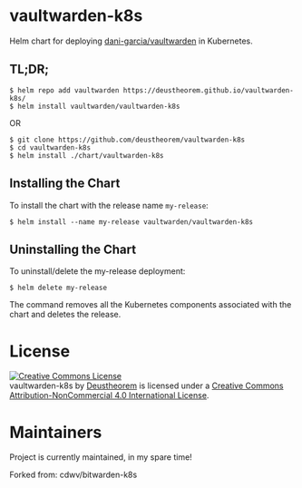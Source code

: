 # vaultwarden-k8s
Helm chart for deploying [dani-garcia/vaultwarden](https://github.com/dani-garcia/vaultwarden) in Kubernetes.

## TL;DR;

```console
$ helm repo add vaultwarden https://deustheorem.github.io/vaultwarden-k8s/
$ helm install vaultwarden/vaultwarden-k8s
```

OR

```console
$ git clone https://github.com/deustheorem/vaultwarden-k8s
$ cd vaultwarden-k8s
$ helm install ./chart/vaultwarden-k8s
```


## Installing the Chart

To install the chart with the release name `my-release`:

```console
$ helm install --name my-release vaultwarden/vaultwarden-k8s
```

## Uninstalling the Chart

To uninstall/delete the my-release deployment:

```console
$ helm delete my-release
```

The command removes all the Kubernetes components associated with the chart and deletes the release.

License
=======================================================================

<a rel="license" href="http://creativecommons.org/licenses/by-nc/4.0/"><img alt="Creative Commons License" style="border-width:0" src="https://i.creativecommons.org/l/by-nc/4.0/88x31.png" /></a><br /><span xmlns:dct="http://purl.org/dc/terms/" href="http://purl.org/dc/dcmitype/InteractiveResource" property="dct:title" rel="dct:type">vaultwarden-k8s</span> by <a xmlns:cc="http://creativecommons.org" href="https://codewave.eu" property="cc:attributionName" rel="cc:attributionURL">Deustheorem</a> is licensed under a <a rel="license" href="http://creativecommons.org/licenses/by-nc/4.0/">Creative Commons Attribution-NonCommercial 4.0 International License</a>.

Maintainers
===========

Project is currently maintained, in my spare time!

Forked from: cdwv/bitwarden-k8s